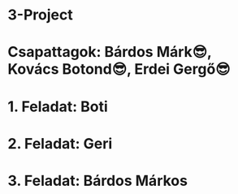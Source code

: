 # 3-Project
# Csapattagok: Bárdos Márk😎, Kovács Botond😎, Erdei Gergő😎
# 1. Feladat: Boti
# 2. Feladat: Geri
# 3. Feladat: Bárdos Márkos
